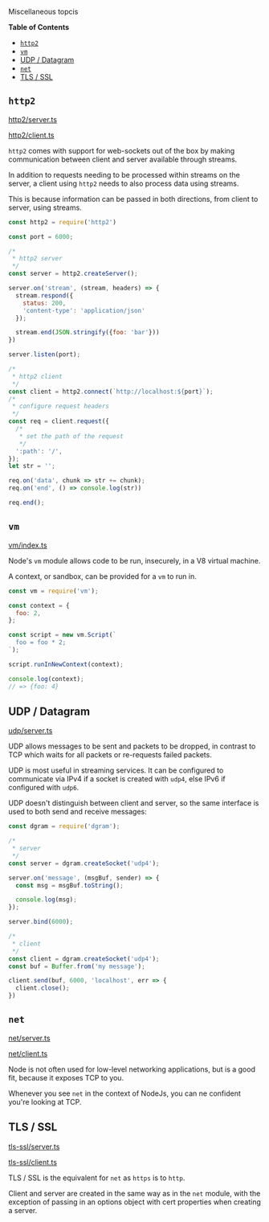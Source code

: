  Miscellaneous topcis

<!-- START doctoc generated TOC please keep comment here to allow auto update -->
<!-- DON'T EDIT THIS SECTION, INSTEAD RE-RUN doctoc TO UPDATE -->
**Table of Contents**

- [`http2`](#http2)
- [`vm`](#vm)
- [UDP / Datagram](#udp--datagram)
- [`net`](#net)
- [TLS / SSL](#tls--ssl)

<!-- END doctoc generated TOC please keep comment here to allow auto update -->

## `http2`

[http2/server.ts]('./http2/server.ts')

[http2/client.ts]('./http2/client.ts')

`http2` comes with support for web-sockets out of the box by making communication
between client and server available through streams.

In addition to requests needing to be processed within streams on the server, a
client using `http2` needs to also process data using streams.

This is because information can be passed in both directions, from client to
server, using streams.

```javascript
const http2 = require('http2')

const port = 6000;

/*
 * http2 server
 */
const server = http2.createServer();

server.on('stream', (stream, headers) => {
  stream.respond({
    status: 200,
    'content-type': 'application/json'
  });

  stream.end(JSON.stringify({foo: 'bar'}))
})

server.listen(port);

/*
 * http2 client
 */
const client = http2.connect(`http://localhost:${port}`);
/*
 * configure request headers
 */
const req = client.request({
  /*
   * set the path of the request
   */
  ':path': '/',
});
let str = '';

req.on('data', chunk => str += chunk);
req.on('end', () => console.log(str))

req.end();
```

## `vm`

[vm/index.ts]('./vm/index.ts')

Node's `vm` module allows code to be run, insecurely, in a V8 virtual machine.

A context, or sandbox, can be provided for a `vm` to run in.

```javascript
const vm = require('vm');

const context = {
  foo: 2,
};

const script = new vm.Script(`
  foo = foo * 2;
`);

script.runInNewContext(context);

console.log(context);
// => {foo: 4}
```

## UDP / Datagram

[udp/server.ts]('./udp/server.ts')

UDP allows messages to be sent and packets to be dropped, in contrast to TCP
which waits for all packets or re-requests failed packets.

UDP is most useful in streaming services. It can be configured to communicate
via IPv4 if a socket is created with `udp4`, else IPv6 if configured with
`udp6`.

UDP doesn't distinguish between client and server, so the same interface is used
to both send and receive messages:

```javascript
const dgram = require('dgram');

/*
 * server
 */
const server = dgram.createSocket('udp4');

server.on('message', (msgBuf, sender) => {
  const msg = msgBuf.toString();

  console.log(msg);
});

server.bind(6000);

/*
 * client
 */
const client = dgram.createSocket('udp4');
const buf = Buffer.from('my message');

client.send(buf, 6000, 'localhost', err => {
  client.close();
})
```

## `net`

[net/server.ts]('./net/server.ts')

[net/client.ts]('./net/client.ts')

Node is not often used for low-level networking applications, but is a good fit,
because it exposes TCP to you.

Whenever you see `net` in the context of NodeJs, you can ne confident you're
looking at TCP.

## TLS / SSL

[tls-ssl/server.ts]('./tls-ssl/server.ts')

[tls-ssl/client.ts]('./-sssltl/client.ts')

TLS / SSL is the equivalent for `net` as `https` is to `http`.

Client and server are created in the same way as in the `net` module, with the
exception of passing in an options object with cert properties when creating a
server.
